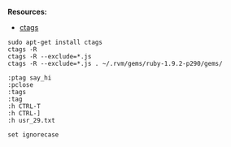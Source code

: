 __Resources:__ 

- [ctags](http://ctags.sourceforge.net/)

    
~~~
sudo apt-get install ctags
ctags -R
ctags -R --exclude=*.js 
ctags -R --exclude=*.js . ~/.rvm/gems/ruby-1.9.2-p290/gems/
~~~
        
~~~
:ptag say_hi
:pclose
:tags
:tag
:h CTRL-T
:h CTRL-]
:h usr_29.txt 
~~~

~~~
set ignorecase
~~~